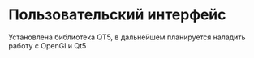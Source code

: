 # Пользовательский интерфейс

Установлена библиотека QT5, в дальнейшем планируется наладить работу с OpenGl и Qt5

